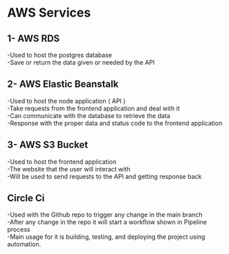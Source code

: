 # AWS Services

## 1- AWS RDS

-Used to host the postgres database<br>
-Save or return the data given or needed by the API<br>

## 2- AWS Elastic Beanstalk

-Used to host the node application ( API )<br>
-Take requests from the frontend application and deal with it<br>
-Can communicate with the database to retrieve the data<br>
-Response with the proper data and status code to the frontend application<br>

## 3- AWS S3 Bucket

-Used to host the frontend application<br>
-The website that the user will interact with<br>
-Will be used to send requests to the API and getting response back<br>

## Circle Ci

-Used with the Github repo to trigger any change in the main branch<br>
-After any change in the repo it will start a workflow shown in Pipeline process<br>
-Main usage for it is building, testing, and deploying the project using automation.<br>

